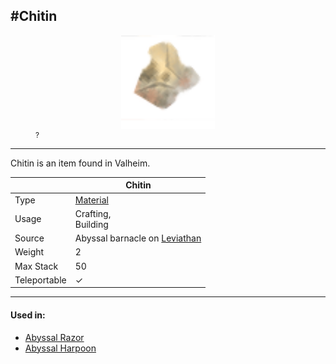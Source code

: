 <meta property="og:title" content="Chitin - MoreValheim" /><meta property="og:type" content="website" /><meta property="og:image" content="/assets/chitin.png" /><meta property="og:description" content="Chitin is an item found in Valheim." /><meta name="theme-color" content="#546D78"><meta name="twitter:card" content="summary_large_image">
#Chitin
-------------
<style>img {width:30px;}.tb {width:150px;display: block;margin-left: auto;margin-right: auto;}</style>

<style>.md-typeset table:not([class]) th:not([align]) {min-width:unset!important;}</style>
<figure><img src="/assets/chitin.png" class="tb" /><figcaption><small>?</small></figcaption></figure>

-------------

Chitin is an item found in Valheim.

|        | Chitin              |
| ----------- | ------------------------------------ |
| Type | [Material](../../types/material)
| Usage | Crafting,<br>Building<br>
| Source | Abyssal barnacle on [Leviathan](../../creatures/leviathan) |
| Weight | 2 |
| Max Stack | 50 |
| Teleportable | ✓


-------------

#### Used in:

* [Abyssal Razor](../abyssal_razor)
* [Abyssal Harpoon](../abyssal_harpoon)